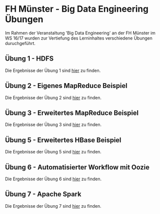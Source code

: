# FH Münster - Big Data Engineering Übungen

Im Rahmen der Veranstaltung 'Big Data Engineering' an der FH Münster im WS 16/17 wurden zur Vertiefung des Lerninhaltes verschiedene Übungen duruchgeführt.

## Übung 1 - HDFS

Die Ergebnisse der Übung 1 sind [hier](uebung1/commands.md) zu finden.

## Übung 2 - Eigenes MapReduce Beispiel

Die Ergebnisse der Übung 2 sind [hier](uebung2/commands.md) zu finden.

## Übung 3 - Erweitertes MapReduce Beispiel

Die Ergebnisse der Übung 3 sind [hier](uebung3/commands.md) zu finden.

## Übung 5 - Erweitertes HBase Beispiel

Die Ergebnisse der Übung 5 sind [hier](uebung5/commands.md) zu finden.

## Übung 6 - Automatisierter Workflow mit Oozie

Die Ergebnisse der Übung 6 sind [hier](uebung6/commands.md) zu finden.

## Übung 7 - Apache Spark

Die Ergebnisse der Übung 7 sind [hier](uebung7/commands.md) zu finden.
